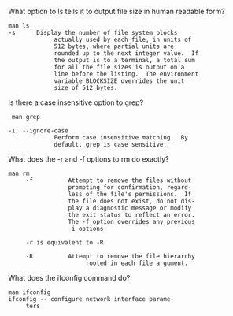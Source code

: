 What option to ls tells it to output file size in human readable form?

    man ls
    -s      Display the number of file system blocks
                 actually used by each file, in units of
                 512 bytes, where partial units are
                 rounded up to the next integer value.  If
                 the output is to a terminal, a total sum
                 for all the file sizes is output on a
                 line before the listing.  The environment
                 variable BLOCKSIZE overrides the unit
                 size of 512 bytes.


Is there a case insensitive option to grep?

     man grep

    -i, --ignore-case
                 Perform case insensitive matching.  By
                 default, grep is case sensitive.


What does the -r and -f options to rm do exactly?

    man rm
         -f          Attempt to remove the files without
                     prompting for confirmation, regard-
                     less of the file's permissions.  If
                     the file does not exist, do not dis-
                     play a diagnostic message or modify
                     the exit status to reflect an error.
                     The -f option overrides any previous
                     -i options.
                     
         -r is equivalent to -R
         
         -R          Attempt to remove the file hierarchy
                          rooted in each file argument.


What does the ifconfig command do?

    man ifconfig
    ifconfig -- configure network interface parame-
         ters
